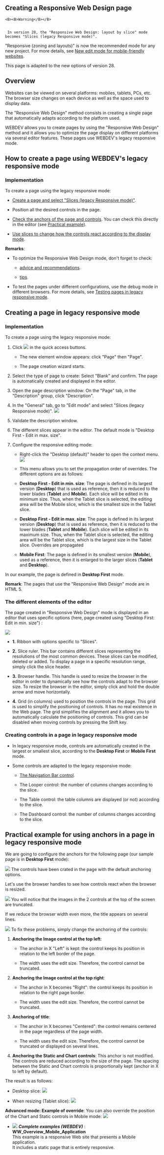 


## Creating a Responsive Web Design page
			




	<B><B>Warning</B></B>

	 In version 28, the "Responsive Web Design: layout by slice" mode becomes "Slices (legacy Responsive mode)".
"Responsive (zoning and layouts)" is now the recommended mode for any new project. For more details, see [New edit mode for mobile-friendly websites](../Editeurs/1410086641.md). 

This page is adapted to the new options of version 28. 



<a name="NOTE1"></a>
<a name="NOTE1_1"></a>


## Overview
<a name="overview_ELTTEXTE000217"></a>
Websites can be viewed on several platforms: mobiles, tablets, PCs, etc. The browser size changes on each device as well as the space used to display data. 

The "Responsive Web Design" method consists in creating a single page that automatically adapts according to the platform used. 

WEBDEV allows you to create pages by using the "Responsive Web Design" method and it allows you to optimize the page display on different platforms via several editor features. These pages use WEBDEV's legacy responsive mode.

<a name="NOTE2"></a>
<a name="NOTE2_1"></a>


## How to create a page using WEBDEV's legacy responsive mode
<a name="how_create_page_using_webdevs_legacy_responsive_mode_ELTTEXTE000241"></a>


### Implementation
<a name="implementation_ELTPARAGRAPHE000024"></a>

To create a page using the legacy responsive mode: 

- [Create a page and select "Slices (legacy Responsive mode)"](#NOTE3_1). 

- Position all the desired controls in the page. 

- [Check the anchors of the page and controls](../WDChamp/9000170.md). You can check this directly in the editor (see [Practical example](#NOTE5_1)). 

- [Use slices to change how the controls react according to the display mode](../WDChamp/9000171.md). 




**Remarks**: 

- To optimize the Responsive Web Design mode, don't forget to check: 

	- [advice and recommendations](../WDChamp/9000165.md). 

	- [tips](../WDChamp/9000173.md). 




- To test the pages under different configurations, use the debug mode in different browsers. For more details, see [Testing pages in legacy responsive mode](../WDChamp/9000172.md). 




<a name="NOTE3"></a>
<a name="NOTE3_1"></a>


## Creating a page in legacy responsive mode
<a name="creating_page_legacy_responsive_mode_ELTTEXTE000265"></a>


### Implementation
<a name="implementation_ELTPARAGRAPHE000062"></a>

To create a page using the legacy responsive mode: 

1. Click ![](https://doc.pcsoft.fr/en-US/images/image.awp?langid=3&name=ico_nouveau.gif)
 in the quick access buttons. 

	- The new element window appears: click "Page" then "Page". 

	- The page creation wizard starts.




2. Select the type of page to create: Select "Blank" and confirm. The page is automatically created and displayed in the editor.

3. Open the page description window: On the "Page" tab, in the "Description" group, click "Description". 

4. In the "General" tab, go to "Edit mode" and select "Slices (legacy Responsive mode)". 
![](https://doc.pcsoft.fr/en-US/images/image.awp?langid=3&name=RWD%20-%20Editeur%20-%20HC%20N%B0002.gif)


5. Validate the description window. 

6. The different slices appear in the editor. The default mode is "Desktop First - Edit in max. size". 

7. Configure the responsive editing mode:

	- Right-click the "Desktop (default)" header to open the context menu. 
![](https://doc.pcsoft.fr/en-US/images/image.awp?langid=3&name=RWD%20-%20Editeur%20-%20HC%20N%B0003.gif)


	- This menu allows you to set the propagation order of overrides. The different options are as follows: 

	- **Desktop First - Edit in min. size**: The page is defined in its largest version (**Desktop**) that is used as reference, then it is reduced to the lower blades (**Tablet** and **Mobile**). Each slice will be edited in its minimum size. Thus, when the Tablet slice is selected, the editing area will be the Mobile slice, which is the smallest size in the Tablet slice.

	- **Desktop First - Edit in max. size**: The page is defined in its largest version (**Desktop**) that is used as reference, then it is reduced to the lower blades (**Tablet** and **Mobile**). Each slice will be edited in its maximum size. Thus, when the Tablet slice is selected, the editing area will be the Tablet slice, which is the largest size in the Tablet slice. Overrides are propagated 

	- **Mobile First**: The page is defined in its smallest version (**Mobile**), used as a reference, then it is enlarged to the larger slices (**Tablet** and **Desktop**).




In our example, the page is defined in **Desktop First** mode.

**Remark**: The pages that use the "Responsive Web Design" mode are in HTML 5. 


### The different elements of the editor
<a name="the_different_elements_the_editor_ELTPARAGRAPHE000093"></a>The page created in "Responsive Web Design" mode is displayed in an editor that uses specific options (here, page created using "Desktop First: Edit in min. size") : 

![](https://doc.pcsoft.fr/en-US/images/image.awp?langid=3&name=RWD%20-%20Editeur%20-%20HC%20N%B0004.gif&type=thumb)


- **1.** Ribbon with options specific to "Slices". 

- **2.** Slice ruler. This bar contains different slices representing the resolutions of the most common devices. These slices can be modified, deleted or added. To display a page in a specific resolution range, simply click the slice header. 

- **3.** Browser handle. This handle is used to resize the browser in the editor in order to dynamically see how the controls adapt to the browser size. To resize the browser in the editor, simply click and hold the double arrow and move horizontally. 

- **4.** Grid (in columns) used to position the controls in the page. This grid is used to simplify the positioning of controls. It has no real existence in the Web page. The grid simplifies the alignment and it allows you to automatically calculate the positioning of controls. This grid can be disabled when moving controls by pressing the Shift key. 





### Creating controls in a page in legacy responsive mode
<a name="creating_controls_page_legacy_responsive_mode_ELTPARAGRAPHE000104"></a>

- In legacy responsive mode, controls are automatically created in the largest or smallest slice, according to the **Desktop First** or **Mobile First** mode. 

- Some controls are adapted to the legacy responsive mode: 

	- [The Navigation Bar control](../WDChamp/1410087002.md). 

	- The Looper control: the number of columns changes according to the slice.

	- The Table control: the table columns are displayed (or not) according to the slice.

	- The Dashboard control: the number of columns changes according to the slice.







<a name="NOTE5"></a>
<a name="NOTE5_1"></a>


## Practical example for using anchors in a page in legacy responsive mode
<a name="practical_example_for_using_anchors_page_legacy_responsive_mode_ELTTEXTE000301"></a>
We are going to configure the anchors for the following page (our sample page is in **Desktop First** mode): 

![](https://doc.pcsoft.fr/en-US/images/image.awp?langid=3&name=RWD%20-%20Exemple%20Ancrage%20-%20HC%20N%B0001.gif&type=thumb)
The controls have been crated in the page with the default anchoring options. 

Let's use the browser handles to see how controls react when the browser is resized. 

![](https://doc.pcsoft.fr/en-US/images/image.awp?langid=3&name=RWD%20-%20Exemple%20Ancrage%20-%20HC%20N%B0002.gif&type=thumb)
You will notice that the images in the 2 controls at the top of the screen are truncated. 

If we reduce the browser width even more, the title appears on several lines. 

![](https://doc.pcsoft.fr/en-US/images/image.awp?langid=3&name=RWD%20-%20Exemple%20Ancrage%20-%20HC%20N%B0003.gif&type=thumb)
To fix these problems, simply change the anchoring of the controls: 

1. **Anchoring the Image control at the top left**: 

	- The anchor in X "Left" is kept: the control keeps its position in relation to the left border of the page. 

	- The width uses the edit size. Therefore, the control cannot be truncated. 




2. **Anchoring the Image control at the top right**: 

	- The anchor in X becomes "Right": the control keeps its position in relation to the right page border. 

	- The width uses the edit size. Therefore, the control cannot be truncated. 




3. **Anchoring of title**: 

	- The anchor in X becomes "Centered": the control remains centered in the page regardless of the page width. 

	- The width uses the edit size. Therefore, the control cannot be truncated or displayed on several lines. 




4. **Anchoring the Static and Chart controls**: This anchor is not modified. The controls are reduced according to the size of the page. The spacing between the Static and Chart controls is proportionally kept (anchor in X to left by default). 




The result is as follows: 

- Desktop slice: 
![](https://doc.pcsoft.fr/en-US/images/image.awp?langid=3&name=RWD%20-%20Exemple%20Ancrage%20bis%20-%20HC%20N%B0001.gif&type=thumb)


- When resizing (Tablet slice): 
![](https://doc.pcsoft.fr/en-US/images/image.awp?langid=3&name=RWD%20-%20Exemple%20Ancrage%20-%20HC%20N%B0005.gif&type=thumb)





**Advanced mode: Example of override**: You can also override the position of the Chart and Static controls in Mobile mode: 
![](https://doc.pcsoft.fr/en-US/images/image.awp?langid=3&name=RWD%20-%20Exemple%20Ancrage%20-%20HC%20N%B0007.gif&type=thumb)



- ![](https://doc.pcsoft.fr/en-US/images/image.awp?langid=3&name=WW_Overview_Mobile_Application.gif) ***Complete examples (WEBDEV)*** : **WW_Overview_Mobile_Application** <br>This example is a responsive Web site that presents a Mobile application.<br>It includes a static page that is entirely responsive.


